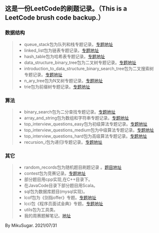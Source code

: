 ## 这是一份LeetCode的刷题记录。（This is a LeetCode brush code backup.）

### 数据结构

> * queue_stack包为队列和栈专题记录。[专题地址](https://leetcode-cn.com/leetbook/detail/queue-stack/)
> * linked_list包为链表专题记录。[专题地址](https://leetcode-cn.com/leetbook/detail/linked-list/)
> * hash_table包为哈希表专题记录。[专题地址](https://leetcode-cn.com/leetbook/detail/hash-table/)
> * data_structure_binary_tree包为二叉树专题记录。[专题地址](https://leetcode-cn.com/leetbook/detail/data-structure-binary-tree/)
> * introduction_to_data_structure_binary_search_tree包为二叉搜索树专题记录。[专题地址](https://leetcode-cn.com/leetbook/detail/introduction-to-data-structure-binary-search-tree/)
> * n_ary_tree包为N叉树专题记录。[专题地址](https://leetcode-cn.com/leetbook/detail/n-ary-tree/)
> * trie包为前缀树专题记录。[专题地址](https://leetcode-cn.com/leetbook/detail/trie/)

### 算法

> * binary_search包为二分查找专题记录。[专题地址](https://leetcode-cn.com/leetbook/detail/binary-search/)
> * array_and_string包为数组和字符串专题记录。[专题地址](https://leetcode-cn.com/leetbook/detail/array-and-string/)
> * top_interview_questions_easy包为初级算法专题记录。[专题地址](https://leetcode-cn.com/leetbook/detail/top-interview-questions-easy/)
> * top_interview_questions_medium包为中级算法专题记录。[专题地址](https://leetcode-cn.com/leetbook/read/top-interview-questions-medium/xnfgpr/)
> * top_interview_questions_hard包为高级算法专题记录。[专题地址](https://leetcode-cn.com/leetbook/detail/top-interview-questions-hard/)
> * recursion_i包为递归I专题记录。[专题地址](https://leetcode-cn.com/leetbook/detail/recursion/)

### 其它

> * random_records包为随机题目刷题记录  。[题目地址](https://leetcode-cn.com/problemset/all/)
> * contest包为竞赛记录。[专题地址](https://leetcode-cn.com/contest/)
> * 部分题目用cpp实现,在C++目录下。
> * 在JavaCode目录下部分题目用Scala。
> * sql包为数据库题目(mysql实现)。
> * lcof包为《剑指offer》专题。[专题地址](https://leetcode-cn.com/problemset/lcof/)
> * lcci包《程序员面试金典》专题。[专题地址](https://leetcode-cn.com/problemset/lcci/)
> * utils包为工具类。
> * 我的周赛题解笔记。[地址](https://mikusugar.me/tags/%E5%8A%9B%E6%89%A3%E5%91%A8%E8%B5%9B/)
> 
By MikuSugar. 2021/07/31
